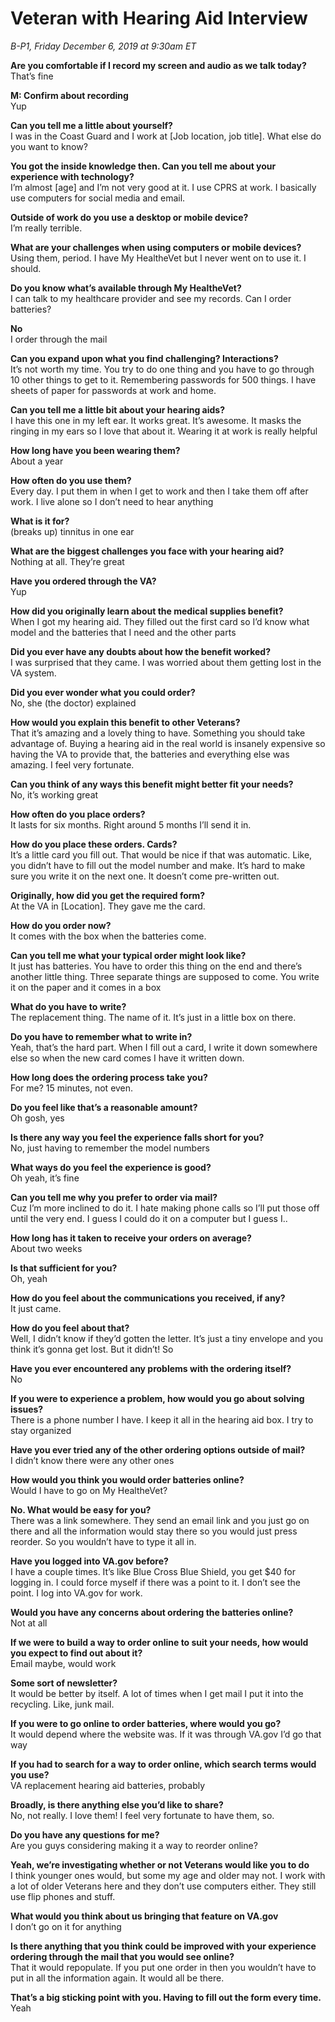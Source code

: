 # Veteran with Hearing Aid Interview

_B-P1, Friday December 6, 2019 at 9:30am ET_
 
**Are you comfortable if I record my screen and audio as we talk today?** <br>
That’s fine 

**M: Confirm about recording**<br>
Yup

**Can you tell me a little about yourself?**<br>
I was in the Coast Guard and I work at [Job location, job title]. What else do you want to know?

**You got the inside knowledge then. Can you tell me about your experience with technology?** <br>
I’m almost [age] and I’m not very good at it. I use CPRS at work. I basically use computers for social media and email. 

**Outside of work do you use a desktop or mobile device?** <br>
I’m really terrible. 

**What are your challenges when using computers or mobile devices?** <br>
Using them, period. I have My HealtheVet but I never went on to use it. I should. 

**Do you know what’s available through My HealtheVet?** <br>
I can talk to my healthcare provider and see my records. Can I order batteries?

**No** <br>
I order through the mail 

**Can you expand upon what you find challenging? Interactions?** <br>
It’s not worth my time. You try to do one thing and you have to go through 10 other things to get to it. Remembering passwords for 500 things. I have sheets of paper for passwords at work and home. 

**Can you tell me a little bit about your hearing aids?** <br>
I have this one in my left ear. It works great. It’s awesome. It masks the ringing in my ears so I love that about it. Wearing it at work is really helpful 

**How long have you been wearing them?** <br>
About a year 

**How often do you use them?** <br>
Every day. I put them in when I get to work and then I take them off after work. I live alone so I don’t need to hear anything

**What is it for?** <br>
(breaks up) tinnitus in one ear

**What are the biggest challenges you face with your hearing aid?** <br>
Nothing at all. They’re great 

**Have you ordered through the VA?** <br>
Yup

**How did you originally learn about the medical supplies benefit?** <br>
When I got my hearing aid. They filled out the first card so I’d know what model and the batteries that I need and the other parts

**Did you ever have any doubts about how the benefit worked?** <br>
I was surprised that they came. I was worried about them getting lost in the VA system.

**Did you ever wonder what you could order?** <br>
No, she (the doctor) explained 

**How would you explain this benefit to other Veterans?** <br>
That it’s amazing and a lovely thing to have. Something you should take advantage of. Buying a hearing aid in the real world is insanely expensive so having the VA to provide that, the batteries and everything else was amazing. I feel very fortunate.

**Can you think of any ways this benefit might better fit your needs?** <br>
No, it’s working great 

**How often do you place orders?** <br>
It lasts for six months. Right around 5 months I’ll send it in. 

**How do you place these orders. Cards?** <br>
It’s a little card you fill out. That would be nice if that was automatic. Like, you didn’t have to fill out the model number and make. It’s hard to make sure you write it on the next one. It doesn’t come pre-written out.

**Originally, how did you get the required form?** <br>
At the VA in [Location]. They gave me the card.

**How do you order now?** <br>
It comes with the box when the batteries come.

**Can you tell me what your typical order might look like?** <br>
It just has batteries. You have to order this thing on the end and there’s another little thing. Three separate things are supposed to come. You write it on the paper and it comes in a box

**What do you have to write?** <br>
The replacement thing. The name of it. It’s just in a little box on there. 

**Do you have to remember what to write in?** <br>
Yeah, that’s the hard part. When I fill out a card, I write it down somewhere else so when the new card comes I have it written down. 

**How long does the ordering process take you?** <br>
For me? 15 minutes, not even. 

**Do you feel like that’s a reasonable amount?** <br>
Oh gosh, yes 

**Is there any way you feel the experience falls short for you?** <br>
No, just having to remember the model numbers 

**What ways do you feel the experience is good?** <br>
Oh yeah, it’s fine 

**Can you tell me why you prefer to order via mail?** <br>
Cuz I’m more inclined to do it. I hate making phone calls so I’ll put those off until the very end. I guess I could do it on a computer but I guess I..

**How long has it taken to receive your orders on average?** <br>
About two weeks

**Is that sufficient for you?** <br>
Oh, yeah

**How do you feel about the communications you received, if any?** <br>
It just came. 

**How do you feel about that?** <br>
Well, I didn’t know if they’d gotten the letter. It’s just a tiny envelope and you think it’s gonna get lost. But it didn’t! So 

**Have you ever encountered any problems with the ordering itself?** <br>
No

**If you were to experience a problem, how would you go about solving issues?** <br>
There is a phone number I have. I keep it all in the hearing aid box. I try to stay organized 

**Have you ever tried any of the other ordering options outside of mail?** <br>
I didn’t know there were any other ones

**How would you think you would order batteries online?** <br>
Would I have to go on My HealtheVet?

**No. What would be easy for you?** <br>
There was a link somewhere. They send an email link and you just go on there and all the information would stay there so you would just press reorder. So you wouldn’t have to type it all in.

**Have you logged into VA.gov before?** <br>
I have a couple times. It’s like Blue Cross Blue Shield, you get $40 for logging in. I could force myself if there was a point to it. I don’t see the point. I log into VA.gov for work.

**Would you have any concerns about ordering the batteries online?** <br>
Not at all

**If we were to build a way to order online to suit your needs, how would you expect to find out about it?** <br>
Email maybe, would work

**Some sort of newsletter?** <br>
It would be better by itself. A lot of times when I get mail I put it into the recycling. Like, junk mail. 

**If you were to go online to order batteries, where would you go?** <br>
It would depend where the website was. If it was through VA.gov I’d go that way

**If you had to search for a way to order online, which search terms would you use?** <br>
VA replacement hearing aid batteries, probably 

**Broadly, is there anything else you’d like to share?** <br>
No, not really. I love them! I feel very fortunate to have them, so. 

**Do you have any questions for me?** <br>
Are you guys considering making it a way to reorder online?

**Yeah, we’re investigating whether or not Veterans would like you to do** <br>
I think younger ones would, but some my age and older may not. I work with a lot of older Veterans here and they don’t use computers either. They still use flip phones and stuff.

**What would you think about us bringing that feature on VA.gov** <br>
I don’t go on it for anything 

**Is there anything that you think could be improved with your experience ordering through the mail that you would see online?** <br>
That it would repopulate. If you put one order in then you wouldn’t have to put in all the information again. It would all be there.

**That’s a big sticking point with you. Having to fill out the form every time.** <br> 
Yeah 
